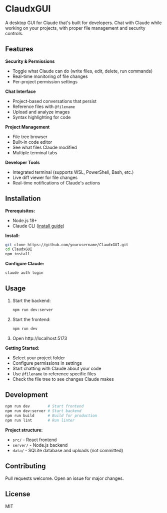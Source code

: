 # ClaudxGUI

A desktop GUI for Claude that's built for developers. Chat with Claude while working on your projects, with proper file management and security controls.

## Features

**Security & Permissions**
- Toggle what Claude can do (write files, edit, delete, run commands)
- Real-time monitoring of file changes
- Per-project permission settings

**Chat Interface** 
- Project-based conversations that persist
- Reference files with `@filename`
- Upload and analyze images
- Syntax highlighting for code

**Project Management**
- File tree browser
- Built-in code editor
- See what files Claude modified
- Multiple terminal tabs

**Developer Tools**
- Integrated terminal (supports WSL, PowerShell, Bash, etc.)
- Live diff viewer for file changes
- Real-time notifications of Claude's actions

## Installation

**Prerequisites:**
- Node.js 18+
- Claude CLI ([install guide](https://docs.anthropic.com/en/docs/claude-code))

**Install:**
```bash
git clone https://github.com/yourusername/ClaudxGUI.git
cd ClaudxGUI
npm install
```

**Configure Claude:**
```bash
claude auth login
```

## Usage

1. Start the backend:
   ```bash
   npm run dev:server
   ```

2. Start the frontend:
   ```bash
   npm run dev
   ```

3. Open http://localhost:5173

**Getting Started:**
- Select your project folder
- Configure permissions in settings
- Start chatting with Claude about your code
- Use `@filename` to reference specific files
- Check the file tree to see changes Claude makes

## Development

```bash
npm run dev        # Start frontend
npm run dev:server # Start backend  
npm run build      # Build for production
npm run lint       # Run linter
```

**Project structure:**
- `src/` - React frontend
- `server/` - Node.js backend
- `data/` - SQLite database and uploads (not committed)

## Contributing

Pull requests welcome. Open an issue for major changes.

## License

MIT